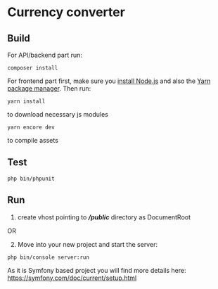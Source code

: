# Currency converter

## Build

For API/backend part run:
```
composer install
```

For frontend part first, make sure you [install Node.js](https://nodejs.org/en/download/) and also the [Yarn package manager](https://yarnpkg.com/lang/en/docs/install/#debian-stable).
Then run:
```
yarn install
``` 
to download necessary js modules
```
yarn encore dev
``` 
to compile assets

## Test

```
php bin/phpunit
```

## Run

1. create vhost pointing to ***/public*** directory as DocumentRoot

OR

2. Move into your new project and start the server:
```
php bin/console server:run
``` 

As it is Symfony based project you will find more details here: https://symfony.com/doc/current/setup.html
